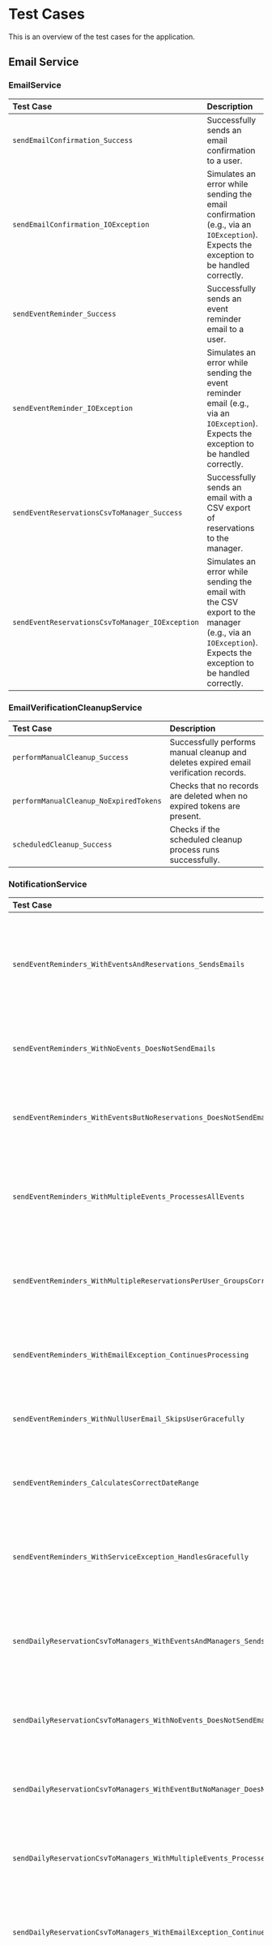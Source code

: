 # Test Cases

This is an overview of the test cases for the application.

## Email Service

### EmailService

| Test Case | Description |
| :--- | :--- |
| `sendEmailConfirmation_Success` | Successfully sends an email confirmation to a user. |
| `sendEmailConfirmation_IOException` | Simulates an error while sending the email confirmation (e.g., via an `IOException`). Expects the exception to be handled correctly. |
| `sendEventReminder_Success` | Successfully sends an event reminder email to a user. |
| `sendEventReminder_IOException` | Simulates an error while sending the event reminder email (e.g., via an `IOException`). Expects the exception to be handled correctly. |
| `sendEventReservationsCsvToManager_Success` | Successfully sends an email with a CSV export of reservations to the manager. |
| `sendEventReservationsCsvToManager_IOException` | Simulates an error while sending the email with the CSV export to the manager (e.g., via an `IOException`). Expects the exception to be handled correctly. |

### EmailVerificationCleanupService

| Test Case | Description |
| :--- | :--- |
| `performManualCleanup_Success` | Successfully performs manual cleanup and deletes expired email verification records. |
| `performManualCleanup_NoExpiredTokens` | Checks that no records are deleted when no expired tokens are present. |
| `scheduledCleanup_Success` | Checks if the scheduled cleanup process runs successfully. |

### NotificationService

| Test Case | Description |
| :--- | :--- |
| `sendEventReminders_WithEventsAndReservations_SendsEmails` | Checks that event reminders are successfully sent to users with reservations for tomorrow's events. |
| `sendEventReminders_WithNoEvents_DoesNotSendEmails` | Checks that no emails are sent when there are no events for tomorrow. |
| `sendEventReminders_WithEventsButNoReservations_DoesNotSendEmails` | Checks that no emails are sent when events exist but there are no reservations. |
| `sendEventReminders_WithMultipleEvents_ProcessesAllEvents` | Checks that all events for tomorrow are processed and corresponding reminders are sent. |
| `sendEventReminders_WithMultipleReservationsPerUser_GroupsCorrectly` | Checks that multiple reservations by the same user for one event are grouped correctly. |
| `sendEventReminders_WithEmailException_ContinuesProcessing` | Checks that processing continues for other users in case of email errors. |
| `sendEventReminders_WithNullUserEmail_SkipsUserGracefully` | Checks that users with null email addresses are skipped gracefully. |
| `sendEventReminders_CalculatesCorrectDateRange` | Checks that the correct date range (tomorrow) is used for the event search. |
| `sendEventReminders_WithServiceException_HandlesGracefully` | Checks the behavior in case of service exceptions (e.g., database error). |
| `sendDailyReservationCsvToManagers_WithEventsAndManagers_SendsCsvEmails` | Checks that CSV export emails are successfully sent to managers of events taking place today. |
| `sendDailyReservationCsvToManagers_WithNoEvents_DoesNotSendEmails` | Checks that no CSV export emails are sent when there are no events for today. |
| `sendDailyReservationCsvToManagers_WithEventButNoManager_DoesNotSendEmail` | Checks that no email is sent if an event has no assigned manager. |
| `sendDailyReservationCsvToManagers_WithMultipleEvents_ProcessesAllEvents` | Checks that CSV exports are sent for all of today's events with different managers. |
| `sendDailyReservationCsvToManagers_WithEmailException_ContinuesProcessing` | Checks that processing continues for other managers in case of email errors. |
| `sendDailyReservationCsvToManagers_CalculatesCorrectDateRange` | Checks that the correct date range (today) is used for the event search. |
| `sendDailyReservationCsvToManagers_WithServiceException_HandlesGracefully` | Checks the behavior in case of service exceptions during CSV export processing. |

## Security

### AuthService

| Test Case | Description |
| :--- | :--- |
| `authenticate_Success` | Successfully authenticates a user with valid credentials and returns a token. |
| `authenticate_Success_WithEmail` | Successfully authenticates a user with valid credentials (email) and returns a token. |
| `authenticate_AuthenticationFailedException_InvalidUsername` | Attempts to authenticate with a non-existent username. Expects `AuthenticationFailedException`. |
| `authenticate_AuthenticationFailedException_InvalidPassword` | Attempts to authenticate with a valid username but an incorrect password. Expects `AuthenticationFailedException`. |
| `testAuthenticateFailureEmailNotFound` | Attempts to authenticate with a non-existent email address. Expects `AuthenticationFailedException`. |
| `testAuthenticateWithEmailWrongPassword` | Attempts to authenticate with a valid email address but an incorrect password. Expects `AuthenticationFailedException`. |
| `testAuthenticateWithEmailIdentifier` | Checks that email addresses are correctly identified as emails and that email-based search is used. |
| `testAuthenticateWithEmptyPassword` | Attempts to authenticate with an empty password. Expects `AuthenticationFailedException`. |
| `testAuthenticateIdentifierDetection` | Tests the correct detection of email vs. username as an identifier. |
| `testAuthenticateUsernameIdentification` | Checks that usernames without an @ symbol are correctly identified as usernames. |
| `testAuthenticateWithInvalidHash` | Tests the behavior with an invalid password hash format. Expects `RuntimeException`. |
| `testAuthenticateSpecialCharactersInPassword` | Tests authentication with special characters in the password. |

### TokenService

| Test Case | Description |
| :--- | :--- |
| `generateToken_Success` | Successfully generates a JWT token for a given user. |
| `generateToken_ValidTokenContent` | Checks if the generated token contains the correct user information (e.g., username, roles). |
| `generateToken_TokenExpiration` | Checks if the generated token has a correct expiration time. |
| `generateToken_NullEmail_UsesEmptyString` | Checks that an empty string is used in the token for a null email. |
| `generateToken_EmptyRoles_HandlesCorrectly` | Tests the behavior for a user with an empty roles list. |
| `getExpirationMinutes_ReturnsConfiguredValue` | Checks that the configured expiration time is returned correctly. |
| `createNewJwtCookie_ValidCookie` | Successfully creates a JWT cookie with correct properties (HttpOnly, Secure, Path, MaxAge). |
| `createNewJwtCookie_DifferentExpirationTime` | Checks that different expiration times are correctly reflected in the cookie's MaxAge. |
| `createNewJwtCookie_EmptyToken` | Tests the behavior when creating a cookie with an empty token. |
| `createNewJwtCookie_NullToken` | Tests the behavior when creating a cookie with a null token. |
| `generateToken_CustomExpirationTime` | Checks that custom expiration times (e.g., 24 hours) are applied correctly. |

### AuthResource

| Test Case | Description |
| :--- | :--- |
| `login_Success` | Sends a POST request to `/api/auth/login` with valid credentials. Expects a 200 OK status and a JWT cookie with the correct `Max-Age`. |
| `login_AuthenticationFailedException_InvalidCredentials` | Sends a POST request to `/api/auth/login` with invalid credentials. Expects a 401 Unauthorized status. |
| `login_BadRequest_MissingCredentials` | Sends a POST request to `/api/auth/login` without a username or password. Expects a 400 Bad Request status. |
| `register_Success` | Sends a POST request to `/api/auth/register` with valid registration data. Expects a 201 Created status. |
| `register_Failure_DuplicateUsername` | Sends a POST request to `/api/auth/register` with an already existing username. Expects a 409 Conflict status. |
| `register_Failure_InvalidData` | Sends a POST request to `/api/auth/register` with invalid data (e.g., missing username, too short password). Expects a 400 Bad Request status. |

## UserService

### createUser(UserCreationDTO userCreationDTO)

| Test Case | Description |
| :--- | :--- |
| `createUser_Success_WithEmail` | Creates a new user with valid data (username, password, email, first name, last name) and `sendEmailVerification` set to `true`. Checks if the user is successfully saved in the database and an email confirmation is sent. |
| `createUser_Success_WithoutEmail` | Creates a new user with valid data (username, password, first name, last name), but without an email. Checks if the user is successfully saved in the database and no email confirmation is sent. |
| `createUser_Success_WithEmail_NoVerificationSent` | Creates a new user with valid data (username, password, email, first name, last name) and `sendEmailVerification` set to `false`. Checks if the user is successfully saved in the database and no email confirmation is sent. |
| `createUser_InvalidUserException_NullDTO` | Attempts to create a user with a `null` `UserCreationDTO`. Expects `InvalidUserException`. |
| `createUser_InvalidUserException_EmptyUsername` | Attempts to create a user with an empty or whitespace-only username. Expects `InvalidUserException`. |
| `createUser_InvalidUserException_EmptyPassword` | Attempts to create a user with an empty or whitespace-only password. Expects `InvalidUserException`. |
| `createUser_DuplicateUserException_ExistingUsername` | Attempts to create a user with a username that already exists in the database. Expects `DuplicateUserException`. |
| `createUser_Success_WithDuplicateEmail` | Creates a new user with an email address that is already used by another user. Checks if the user is created successfully and no `DuplicateUserException` is thrown. |
| `createUser_InternalServerErrorException_EmailSendFailure` | Simulates an error while sending the email confirmation (e.g., via an `IOException` in `EmailService`). Expects `InternalServerErrorException`. |

### importUsers(Set<AdminUserCreationDto> adminUserCreationDtos)

| Test Case | Description |
| :--- | :--- |
| `importUsers_Success` | Successfully imports multiple users. |
| `importUsers_EmptySet` | Attempts to import an empty set of users. Expects an empty list of imported users. |
| `importUsers_InvalidUserException` | Attempts to import users with invalid data (e.g., empty username). Expects `InvalidUserException`. |
| `importUsers_DuplicateUserException` | Attempts to import users, one of whom already exists. Expects `DuplicateUserException`. |
| `importUsers_EmailSendFailure` | Simulates an email sending failure during import. Checks that the import still proceeds and does not throw a `RuntimeException`. |

### updateUser(Long id, AdminUserUpdateDTO user)

| Test Case | Description |
| :--- | :--- |
| `updateUser_Success_UpdateFirstname` | Successfully updates the first name of an existing user (admin function). |
| `updateUser_Success_UpdateLastname` | Successfully updates the last name of an existing user (admin function). |
| `updateUser_Success_UpdatePassword` | Successfully updates the password of an existing user (admin function). |
| `updateUser_Success_UpdateRoles` | Successfully updates the roles of an existing user (admin function). |
| `updateUser_Success_NoEmailChange` | Successfully updates other fields of an existing user (e.g., first name, last name, password, roles) without changing the email address (admin function). Checks that no email confirmation is sent. |
| `updateUser_Success_UpdateEmail` | Successfully updates the email address of an existing user and checks if the email verification is reset and a new confirmation email is sent (admin function). |
| `updateUser_Success_UpdateEmail_NoVerificationSent` | Successfully updates the email address of an existing user without sending a verification email (admin function). |
| `updateUser_Success_NoEmailChange_VerificationSentTrue` | Successfully updates other fields of an existing user without changing the email address, even if `sendEmailVerification` is true (admin function). Checks that no email confirmation is sent. |
| `updateUser_UserNotFoundException` | Attempts to update a non-existent user (admin function). Expects `UserNotFoundException`. |
| `updateUser_InvalidUserException_NullDTO` | Attempts to update a user with a `null` `AdminUserUpdateDTO` (admin function). Expects `InvalidUserException`. |
| `updateUser_Success_WithDuplicateEmail` | Updates a user's email address to an already existing email address (admin function). Checks if the update is successful and no `DuplicateUserException` is thrown. |
| `updateUser_InternalServerErrorException_EmailSendFailure` | Simulates an error while sending the email confirmation after an email change (admin function). Expects `InternalServerErrorException`. |

### deleteUser(Long id)

| Test Case | Description |
| :--- | :--- |
| `deleteUser_Success` | Successfully deletes an existing user by their ID. |
| `deleteUser_UserNotFoundException` | Attempts to delete a non-existent user. Expects `UserNotFoundException`. |

### getUserById(Long id)

| Test Case | Description |
| :--- | :--- |
| `getUserById_Success` | Successfully retrieves an existing user by their ID. |
| `getUserById_UserNotFoundException` | Attempts to retrieve a non-existent user. Expects `UserNotFoundException`. |

### getAllUsers()

| Test Case | Description |
| :--- | :--- |
| `getAllUsers_Success_WithUsers` | Successfully retrieves a list of all users when users are present. |
| `getAllUsers_Success_NoUsers` | Successfully retrieves an empty list when no users are present. |

### getAvailableRoles()

| Test Case | Description |
| :--- | :--- |
| `getAvailableRoles_Success` | Successfully retrieves a list of all available roles. |

### updateUserProfile(String username, UserProfileUpdateDTO userProfileUpdateDTO)

| Test Case | Description |
| :--- | :--- |
| `updateUserProfile_Success_UpdateFirstname` | Successfully updates the first name of an existing user via their username. |
| `updateUserProfile_Success_UpdateLastname` | Successfully updates the last name of an existing user via their username. |
| `updateUserProfile_Success_UpdatePassword` | Successfully updates the password of an existing user via their username. |
| `updateUserProfile_Success_PasswordSaltChangesOnPasswordUpdate` | Checks if the salt changes when updating the password of an existing user via their username. |
| `updateUserProfile_Success_UpdateEmail` | Successfully updates the email address of an existing user via their username and checks if the email verification is reset and a new confirmation email is sent. |
| `updateUserProfile_DoesNotUpdateRoles` | Ensures that an attempt to update one's own roles via this endpoint is ignored. |
| `updateUserProfile_UserNotFoundException` | Attempts to update the profile of a non-existent user. Expects `UserNotFoundException`. |
| `updateUserProfile_InvalidUserException_NullDTO` | Attempts to update a user profile with a `null` `UserProfileUpdateDTO`. Expects `InvalidUserException`. |
| `updateUserProfile_Success_WithDuplicateEmail` | Updates a user profile's email address to an already existing email address. Checks if the update is successful and no `DuplicateUserException` is thrown. |
| `updateUserProfile_InternalServerErrorException_EmailSendFailure` | Simulates an error while sending the email confirmation after an email change. Expects `InternalServerErrorException`. |

### verifyEmailWithCode(String verificationCode)

| Test Case | Description |
| :--- | :--- |
| `verifyEmailWithCode_Success` | Successfully verifies an email address with a valid 6-digit verification code. Checks if the email verification record is deleted and the user is marked as "email verified". |
| `verifyEmailWithCode_BadRequestException_NullCode` | Attempts to verify the email with a `null` verification code. Expects `IllegalArgumentException`. |
| `verifyEmailWithCode_BadRequestException_EmptyCode` | Attempts to verify the email with an empty verification code. Expects `IllegalArgumentException`. |
| `verifyEmailWithCode_BadRequestException_InvalidFormat` | Attempts to verify the email with a verification code that does not match the 6-digit number format. Expects `IllegalArgumentException`. |
| `verifyEmailWithCode_BadRequestException_CodeNotFound` | Attempts to verify the email with a verification code for which no verification record exists. Expects `IllegalArgumentException`. |
| `verifyEmailWithCode_TokenExpiredException` | Attempts to verify the email with an expired verification code. Expects `TokenExpiredException`. |
| `verifyEmailWithCode_FailsWithUsedCode` | Ensures that an already used email verification code cannot be used again. |

## EventService

### createEvent(EventRequestDTO dto, User manager)

| Test Case | Description |
| :--- | :--- |
| `createEvent_Success` | Successfully creates a new event with valid data and a manager. |
| `createEvent_IllegalArgumentException_LocationNotFound` | Attempts to create an event with a non-existent EventLocation ID. Expects `IllegalArgumentException`. |

### updateEvent(Long id, EventRequestDTO dto, User manager)

| Test Case | Description |
| :--- | :--- |
| `updateEvent_Success_AsManager` | Successfully updates an existing event as the event's manager. |
| `updateEvent_Success_AsAdmin` | Successfully updates an existing event as an administrator. |
| `updateEvent_EventNotFoundException` | Attempts to update a non-existent event. Expects `EventNotFoundException`. |
| `updateEvent_ForbiddenException_NotManagerOrAdmin` | Attempts to update an event as a user who is neither a manager nor an administrator. Expects `ForbiddenException`. |
| `updateEvent_IllegalArgumentException_LocationNotFound` | Attempts to update an event with a non-existent EventLocation ID. Expects `IllegalArgumentException`. |

### getEventsByCurrentManager(User manager)

| Test Case | Description |
| :--- | :--- |
| `getEventsByCurrentManager_Success_AsAdmin` | Retrieves all events as an administrator. |
| `getEventsByCurrentManager_Success_AsManager` | Retrieves events belonging to the current manager. |
| `getEventsByCurrentManager_Success_NoEventsForManager` | Retrieves an empty list if the manager manages no events. |

### setReservationsAllowedForUser(EventUserAllowancesDto dto, User manager)

| Test Case | Description |
| :--- | :--- |
| `setReservationsAllowedForUser_Success_NewAllowance` | Successfully sets the allowed number of reservations for a user for an event (new entry). |
| `setReservationsAllowedForUser_Success_UpdateAllowance` | Successfully updates the allowed number of reservations for a user for an event (existing entry). |
| `setReservationsAllowedForUser_EventNotFoundException` | Attempts to set reservation allowance for a non-existent event. Expects `EventNotFoundException`. |
| `setReservationsAllowedForUser_UserNotFoundException` | Attempts to set reservation allowance for a non-existent user. Expects `UserNotFoundException`. |
| `setReservationsAllowedForUser_ForbiddenException_NotManagerOrAdmin` | Attempts to set reservation allowance as a user who is neither a manager nor an administrator of the event. Expects `ForbiddenException`. |
| `setReservationsAllowedForUser_Success_AsAdmin` | Successfully sets the allowed number of reservations for a user for an event by an administrator and checks for correct data persistence. |

### updateReservationAllowance(EventUserAllowanceUpdateDto dto, User manager)

| Test Case | Description |
| :--- | :--- |
| `updateReservationAllowance_Success_AsManager` | Successfully updates an existing reservation allowance as the event's manager. |
| `updateReservationAllowance_Success_AsAdmin` | Successfully updates an existing reservation allowance as an administrator. |
| `updateReservationAllowance_EventNotFoundException_AllowanceNotFound` | Attempts to update a non-existent reservation allowance. Expects `EventNotFoundException`. |
| `updateReservationAllowance_SecurityException_NotManagerOrAdmin` | Attempts to update a reservation allowance as a user who is neither a manager nor an administrator of the event. Expects `SecurityException`. |

### getReservationAllowanceById(Long id, User manager)

| Test Case | Description |
| :--- | :--- |
| `getReservationAllowanceById_Success_AsManager` | Successfully retrieves an `EventUserAllowance` as the responsible manager. |
| `getReservationAllowanceById_Success_AsAdmin` | Successfully retrieves an `EventUserAllowance` as an administrator. |
| `getReservationAllowanceById_ForbiddenException_NotManagerOrAdmin` | Attempts to retrieve an `EventUserAllowance` as an unauthorized user. Expects `SecurityException`. |
| `getReservationAllowanceById_EventNotFoundException` | Attempts to retrieve a non-existent `EventUserAllowance`. Expects `EventNotFoundException`. |

## ReservationService

### findAllReservations(User currentUser)

| Test Case | Description |
| :--- | :--- |
| `findAllReservations_Success_AsAdmin` | Retrieves all reservations as an administrator. |
| `findAllReservations_Success_AsManager` | Retrieves reservations for events that the manager is allowed to manage. |
| `findAllReservations_Success_NoAllowedEventsForManager` | Retrieves an empty list if the manager is not allowed to manage any events. |
| `findAllReservations_ForbiddenException_OtherRoles` | Attempts to retrieve reservations as a user with a different role. Expects `ForbiddenException`. |

### findReservationById(Long id, User currentUser)

| Test Case | Description |
| :--- | :--- |
| `findReservationById_Success_AsAdmin` | Retrieves a reservation as an administrator. |
| `findReservationById_Success_AsManager` | Retrieves a reservation belonging to an event that the manager is allowed to manage. |
| `findReservationById_NotFoundException` | Attempts to retrieve a non-existent reservation. Expects `NotFoundException`. |
| `findReservationById_ForbiddenException_NotAllowed` | Attempts to retrieve a reservation for which the user has no permission. Expects `ForbiddenException`. |

### createReservation(ReservationRequestDTO dto, User currentUser)

| Test Case | Description |
| :--- | :--- |
| `createReservation_Success_AsAdmin` | Successfully creates a reservation as an administrator. |
| `createReservation_Success_AsManager` | Successfully creates a reservation as a manager for an event they are allowed to manage. |
| `createReservation_UserNotFoundException_TargetUser` | Attempts to create a reservation for a non-existent target user. Expects `UserNotFoundException`. |
| `createReservation_NotFoundException_EventNotFound` | Attempts to create a reservation for a non-existent event. Expects `NotFoundException`. |
| `createReservation_ForbiddenException_NotAllowed` | Attempts to create a reservation as a user who has no permission. Expects `ForbiddenException`. |
| `createReservation_NotFoundException_SeatNotFound` | Attempts to create a reservation for a non-existent seat. Expects `NotFoundException`. |
| `createReservation_BadRequestException_NoAllowance` | Attempts to create a reservation when the user has no reservation allowance for the event. Expects `BadRequestException`. |
| `createReservation_BadRequestException_AllowanceZero` | Attempts to create a reservation when the user's reservation allowance is 0. Expects `BadRequestException`. |
| `createReservation_Forbidden_AsUser` | Attempts to create a reservation as a regular user, which should fail. |

### updateReservation(Long id, ReservationRequestDTO dto, User currentUser)

| Test Case | Description |
| :--- | :--- |
| `updateReservation_Success_AsAdmin` | Successfully updates a reservation as an administrator. |
| `updateReservation_Success_AsManager` | Successfully updates a reservation as a manager for an event they are allowed to manage. |
| `updateReservation_NotFoundException_ReservationNotFound` | Attempts to update a non-existent reservation. Expects `NotFoundException`. |
| `updateReservation_ForbiddenException_NotAllowed` | Attempts to update a reservation as a user who has no permission. Expects `ForbiddenException`. |
| `updateReservation_NotFoundException_NewEventNotFound` | Attempts to update a reservation to a non-existent new event. Expects `NotFoundException`. |
| `updateReservation_ForbiddenException_NewEventNotAllowed` | Attempts to update a reservation to a new event for which the manager has no permission. Expects `ForbiddenException`. |
| `updateReservation_NotFoundException_UserNotFound` | Attempts to update a reservation with a non-existent user. Expects `NotFoundException`. |
| `updateReservation_NotFoundException_SeatNotFound` | Attempts to update a reservation with a non-existent seat. Expects `NotFoundException`. |

### deleteReservation(Long id, User currentUser)

| Test Case | Description |
| :--- | :--- |
| `deleteReservation_Success_AsAdmin` | Successfully deletes a reservation as an administrator. |
| `deleteReservation_Success_AsManager` | Successfully deletes a reservation as a manager for an event they are allowed to manage. |
| `deleteReservation_NotFoundException` | Attempts to delete a non-existent reservation. Expects `NotFoundException`. |
| `deleteReservation_ForbiddenException_NotAllowed` | Attempts to delete a reservation as a user who has no permission. Expects `ForbiddenException`. |
| `blockSeats_Success` | Successfully blocks seats for an event as a manager. |
| `blockSeats_Forbidden` | Attempts to block seats as an unauthorized user. Expects `SecurityException`. |
| `blockSeats_SeatAlreadyReserved` | Attempts to block already reserved or blocked seats. Expects `IllegalStateException`. |

## EventService (reservation package)

### getEventsForCurrentUser(String username)

| Test Case | Description |
| :--- | :--- |
| `getEventsForCurrentUser_Success` | Successfully retrieves events for the current user based on their EventUserAllowances. The response includes the number of allowed reservations. |
| `getEventsForCurrentUser_UserNotFoundException` | Attempts to retrieve events for a non-existent user. Expects `UserNotFoundException`. |
| `getEventsForCurrentUser_Success_NoEvents` | Retrieves an empty list if the user has no EventUserAllowances. |

## ReservationService (reservation package)

### findReservationsByUser(User currentUser)

| Test Case | Description |
| :--- | :--- |
| `findReservationsByUser_Success` | Successfully retrieves all reservations for the current user. |
| `findReservationsByUser_Success_NoReservations` | Retrieves an empty list if the user has no reservations. |

### findReservationByIdForUser(Long id, User currentUser)

| Test Case | Description |
| :--- | :--- |
| `findReservationByIdForUser_Success` | Successfully retrieves a reservation for the current user by ID. |
| `findReservationByIdForUser_NotFoundException` | Attempts to retrieve a non-existent reservation. Expects `NotFoundException`. |
| `findReservationByIdForUser_ForbiddenException` | Attempts to retrieve a reservation that does not belong to the current user. Expects `ForbiddenException`. |

### createReservationForUser(UserReservationsRequestDTO dto, User currentUser)

| Test Case | Description |
| :--- | :--- |
| `createReservationForUser_Success` | Successfully creates one or more reservations for the current user. |
| `createReservationForUser_NotFoundException_EventNotFound` | Attempts to create a reservation for a non-existent event. Expects `NotFoundException`. |
| `createReservationForUser_NotFoundException_SeatNotFound` | Attempts to create a reservation for one or more non-existent seats. Expects `NotFoundException`. |
| `createReservationForUser_ForbiddenException_NoAllowance` | Attempts to create a reservation when the user has no reservation allowance for the event. Expects `ForbiddenException`. |
| `createReservationForUser_NoSeatsAvailableException_LimitReached` | Attempts to create more reservations than the allowed number for the user. Expects `NoSeatsAvailableException`. |
| `createReservationForUser_EventBookingClosedException_BookingDeadlinePassed` | Attempts to create a reservation for an event whose booking deadline has passed. Expects `EventBookingClosedException`. |
| `createReservationForUser_EventBookingClosedException_BookingNotStarted` | Attempts to create a reservation for an event whose booking start time has not yet been reached. Expects `EventBookingClosedException`. |
| `createReservationForUser_SeatAlreadyReservedException` | Attempts to create a reservation for an already reserved seat. Expects `SeatAlreadyReservedException`. |
| `createReservationForUser_IllegalArgumentException_NoSeatIds` | Attempts to create a reservation without specifying seat IDs. |
| `createReservationForUser_IllegalStateException_EmailNotVerified` | Attempts to create a reservation with a user whose email address is not verified. Expects `IllegalStateException`. |

### deleteReservationForUser(List<Long> ids, User currentUser)

| Test Case | Description |
| :--- | :--- |
| `deleteReservationForUser_Success` | Successfully deletes multiple reservations for the current user. |
| `deleteReservationForUser_NotFoundException` | Attempts to delete non-existent reservations. Expects `NotFoundException`. |
| `deleteReservationForUser_ForbiddenException_NotOwner` | Attempts to delete reservations that do not belong to the current user. Expects `ForbiddenException`. |
| `deleteReservationForUser_ForbiddenException_NoAllowance` | Attempts to delete reservations when the user has no reservation allowance for the event. Expects `ForbiddenException`. |

## EventLocation Service

### EventLocationService (Manager/Admin)

| Test Case | Description |
| :--- | :--- |
| `getEventLocationsByCurrentManager_Success_AsAdmin` | Retrieves all EventLocations as an administrator. |
| `getEventLocationsByCurrentManager_Success_AsManager` | Retrieves EventLocations belonging to the current manager. |
| `getEventLocationsByCurrentManager_Success_NoEventLocationsForManager` | Retrieves an empty list if the manager manages no EventLocations. |
| `createEventLocation_Success` | Successfully creates a new EventLocation with valid data. |
| `createEventLocation_InvalidInput` | Attempts to create an EventLocation with invalid data (e.g., empty fields). |
| `createEventLocation_InvalidInput_NegativeCapacity` | Attempts to create an EventLocation with negative capacity. |
| `updateEventLocation_Success_AsManager` | Successfully updates an existing EventLocation as the owner. |
| `updateEventLocation_Success_AsAdmin` | Successfully updates an existing EventLocation as an administrator. |
| `updateEventLocation_NotFound` | Attempts to update a non-existent EventLocation. |
| `updateEventLocation_ForbiddenException_NotManagerOrAdmin` | Attempts to update an EventLocation without the required permissions. |
| `deleteEventLocation_Success_AsManager` | Successfully deletes an existing EventLocation as the owner. |
| `deleteEventLocation_Success_AsAdmin` | Successfully deletes an existing EventLocation as an administrator. |
| `deleteEventLocation_NotFound` | Attempts to delete a non-existent EventLocation. |
| `deleteEventLocation_ForbiddenException_NotManagerOrAdmin` | Attempts to delete an EventLocation without the required permissions. |
| `importEventLocation_Success` | Successfully creates a new EventLocation with a list of seats. |
| `importSeatsToEventLocation_Success` | Successfully imports seats to an existing EventLocation as a manager. |
| `importSeatsToEventLocation_Success_AsAdmin` | Successfully imports seats to an existing EventLocation as an administrator. |
| `importSeatsToEventLocation_NotFound` | Attempts to import seats to a non-existent EventLocation. |
| `importSeatsToEventLocation_Forbidden` | Attempts to import seats to an EventLocation for which there is no permission. |
| `createEventLocation_WithMarkers_Success` | Successfully creates a new EventLocation with markers. |
| `createEventLocation_WithNullMarkers_Success` | Successfully creates a new EventLocation with a null marker list. |
| `createEventLocation_WithEmptyMarkers_Success` | Successfully creates a new EventLocation with an empty marker list. |
| `updateEventLocation_WithMarkers_Success` | Successfully updates an existing EventLocation with new markers. |
| `updateEventLocation_ClearingMarkers_Success` | Successfully updates an existing EventLocation and deletes all markers. |
| `convertToMarkerEntities_ValidInput` | Tests the conversion of marker DTOs to entities with various limits. |

### EventLocationService (User)

| Test Case | Description |
| :--- | :--- |
| `getLocationsForCurrentUser_Success_FromAllowanceAndReservation` | Successfully retrieves event locations for the current user based on permissions and reservations. |
| `getLocationsForCurrentUser_Deduplicates_Locations` | Ensures that duplicate event locations from permissions and reservations are correctly deduplicated. |
| `getLocationsForCurrentUser_Empty` | Retrieves an empty list if the user has no event locations via permissions or reservations. |
| `getLocationsForCurrentUser_UserNotFound` | Attempts to retrieve event locations for a non-existent user. Expects `UserNotFoundException`. |
| `getLocationsForCurrentUser_Success_OnlyFromAllowance` | Successfully retrieves event locations for the current user when only permissions are present. |
| `getLocationsForCurrentUser_Success_OnlyFromReservation` | Successfully retrieves event locations for the current user when only reservations are present. |
| `getLocationsForCurrentUser_NoAllowanceNoReservation` | Retrieves an empty list if the user has neither permissions nor reservations. |
| `getLocationsForCurrentUser_OneLocationWithAllowance_OneLocationWithReservation` | Successfully retrieves event locations when one location is assigned via permission and another via reservation. |
| `getLocationsForCurrentUser_TwoDifferentLocations_OneAllowanceOneReservation` | Successfully retrieves event locations when two different locations are assigned via permission and reservation. |
| `getLocationsForCurrentUser_OneLocationTwoEvents_OneAllowanceOneReservation` | Successfully retrieves a single event location when it is assigned via two different events (one with permission, one with reservation). |

### EventLocationResource (User)

| Test Case | Description |
| :--- | :--- |
| `getLocations_ReturnsLocationsForUser` | Successfully retrieves event locations for the authenticated user. |
| `getLocations_NoAuth_ReturnsUnauthorized` | Attempts to retrieve event locations without authentication. Expects `401 Unauthorized`. |
| `getLocations_UserWithNoLocations_ReturnsEmptyList` | Retrieves an empty list if the authenticated user has no event locations. |
| `getLocations_DeduplicatesLocations_FromAllowanceAndReservation` | Ensures that event locations are correctly deduplicated when they are accessible via both permissions and reservations. |

## EventLocationMarker Tests

### EventLocationMarker

| Test Case | Description |
| :--- | :--- |
| `testDefaultConstructor` | Checks for correct initialization with the default constructor. |
| `testParameterizedConstructor` | Checks for correct initialization with the parameterized constructor. |
| `testSettersAndGetters` | Tests all setter and getter methods. |
| `testEquals_SameObject` | Checks equals() with the same object. |
| `testEquals_EqualObjects` | Checks equals() with identical objects. |
| `testEquals_DifferentLabel` | Checks equals() with different labels. |
| `testEquals_DifferentXCoordinate` | Checks equals() with different X coordinates. |
| `testEquals_DifferentYCoordinate` | Checks equals() with different Y coordinates. |
| `testEquals_NullObject` | Checks equals() with a null object. |
| `testEquals_DifferentClass` | Checks equals() with a different class type. |
| `testEquals_NullValues` | Checks equals() with null values in both objects. |
| `testEquals_MixedNullValues` | Checks equals() with mixed null values. |
| `testHashCode_EqualObjects` | Checks for consistent hashCode() values for equal objects. |
| `testHashCode_DifferentObjects` | Checks for different hashCode() values for different objects. |
| `testHashCode_NullValues` | Checks hashCode() with null values. |
| `testToString` | Checks the toString() output with normal values. |
| `testToString_NullValues` | Checks the toString() output with null values. |
| `testCoordinatesBoundaries` | Tests boundary values for coordinates (Integer.MAX_VALUE, Integer.MIN_VALUE). |
| `testEmptyLabel` | Tests behavior with an empty label. |

### MakerRequestDTO

| Test Case | Description |
| :--- | :--- |
| `testDefaultConstructor` | Checks for correct initialization with the default constructor. |
| `testParameterizedConstructor` | Checks for correct initialization with the parameterized constructor. |
| `testSettersAndGetters` | Tests all setter and getter methods. |
| `testSettersWithNullValues` | Tests setters with null values. |
| `testWithBoundaryValues` | Tests boundary values for coordinates. |
| `testWithZeroCoordinates` | Tests behavior with zero coordinates. |
| `testWithNegativeCoordinates` | Tests behavior with negative coordinates. |
| `testLongLabel` | Tests behavior with a very long label. |
| `testSetterChaining` | Tests that setters function independently. |
| `testOverwriteValues` | Tests overwriting values. |

### EventLocationMakerDTO

| Test Case | Description |
| :--- | :--- |
| `testConstructorWithMarkerEntity` | Checks constructor with EventLocationMarker entity. |
| `testDirectConstructor` | Checks direct constructor with parameters. |
| `testWithZeroCoordinates` | Tests behavior with zero coordinates. |
| `testWithNegativeCoordinates` | Tests behavior with negative coordinates. |
| `testWithBoundaryValues` | Tests boundary values for coordinates. |
| `testWithNullLabel` | Tests behavior with a null label. |
| `testWithEmptyLabel` | Tests behavior with an empty label. |
| `testWithLongLabel` | Tests behavior with a very long label. |
| `testRecordEquality` | Tests record equality and differences. |
| `testRecordHashCode` | Tests record hashCode consistency. |
| `testRecordToString` | Tests record toString method. |
| `testConversionConsistency` | Tests consistency in conversion from Entity to DTO. |
| `testNullCoordinatesInEntity` | Tests behavior with null coordinates in Entity (NullPointerException expected). |

## Seat Service

### SeatService

| Test Case | Description |
| :--- | :--- |
| `createSeat_Success` | Successfully creates a new seat with valid data. |
| `createSeat_Success_AsManager` | Successfully creates a new seat as a manager. |
| `createSeat_Success_AsAdmin` | Successfully creates a new seat as an admin. |
| `createSeat_ForbiddenException_NotManagerOfLocation` | Attempts to create a seat for a location that one does not own. |
| `createSeat_InvalidInput` | Attempts to create a seat with invalid data. |
| `findAllSeatsForManager_Success_AsAdmin` | Retrieves all seats as an administrator. |
| `findAllSeatsForManager_Success_AsManager` | Retrieves seats belonging to the current manager. |
| `findAllSeatsForManager_Success_NoSeatsForManager` | Retrieves an empty list if the manager manages no seats. |
| `findSeatByIdForManager_Success_AsAdmin` | Retrieves a seat as an administrator. |
| `findSeatByIdForManager_Success_AsManager` | Retrieves a seat belonging to the current manager. |
| `findSeatByIdForManager_NotFound` | Attempts to retrieve a non-existent seat. |
| `findSeatByIdForManager_ForbiddenException` | Attempts to retrieve a seat for which there is no permission. |
| `updateSeat_Success_AsManager` | Successfully updates an existing seat as a manager. |
| `updateSeat_Success_AsAdmin` | Successfully updates an existing seat as an admin. |
| `updateSeat_NotFound` | Attempts to update a non-existent seat. |
| `updateSeat_InvalidInput` | Attempts to update a seat with invalid data. |
| `updateSeat_ForbiddenException_NotManagerOfSeatLocation` | Attempts to update a seat belonging to a foreign location. |
| `updateSeat_ForbiddenException_NotManagerOfNewLocation` | Attempts to move a seat to a foreign location. |
| `deleteSeat_Success_AsManager` | Successfully deletes an existing seat as a manager. |
| `deleteSeat_Success_AsAdmin` | Successfully deletes an existing seat as an admin. |
| `deleteSeat_NotFound` | Attempts to delete a non-existent seat. |
| `deleteSeat_ForbiddenException_NotManager` | Attempts to delete a seat for which there is no permission. |
| `findSeatEntityById_Success` | Successfully retrieves a seat entity. |
| `findSeatEntityById_ForbiddenException` | Attempts to retrieve a seat entity for which the user has no permission. |

## GlobalExceptionHandler

### GlobalExceptionHandler

| Test Case | Description |
| :--- | :--- |
| `testUserNotFoundException` | Tests the handling of `UserNotFoundException` and expects HTTP status 404 (Not Found). |
| `testEventNotFoundException` | Tests the handling of `EventNotFoundException` and expects HTTP status 404 (Not Found). |
| `testSeatNotFoundException` | Tests the handling of `SeatNotFoundException` and expects HTTP status 404 (Not Found). |
| `testReservationNotFoundException` | Tests the handling of `ReservationNotFoundException` and expects HTTP status 404 (Not Found). |
| `testEventLocationNotFoundException` | Tests the handling of `EventLocationNotFoundException` and expects HTTP status 404 (Not Found). |
| `testDuplicateUserException` | Tests the handling of `DuplicateUserException` and expects HTTP status 409 (Conflict). |
| `testSeatAlreadyReservedException` | Tests the handling of `SeatAlreadyReservedException` and expects HTTP status 409 (Conflict). |
| `testAuthenticationFailedException` | Tests the handling of `AuthenticationFailedException` and expects HTTP status 401 (Unauthorized). |
| `testTokenExpiredException` | Tests the handling of `TokenExpiredException` and expects HTTP status 401 (Unauthorized). |
| `testInvalidUserException` | Tests the handling of `InvalidUserException` and expects HTTP status 400 (Bad Request). |
| `testEventBookingClosedException` | Tests the handling of `EventBookingClosedException` and expects HTTP status 400 (Bad Request). |
| `testNoSeatsAvailableException` | Tests the handling of `NoSeatsAvailableException` and expects HTTP status 400 (Bad Request). |
| `testGenericException` | Tests the handling of generic `RuntimeException` and expects HTTP status 500 (Internal Server Error) with the original error message. |
| `testNullPointerException` | Tests the handling of `NullPointerException` and expects HTTP status 500 (Internal Server Error). |
| `testExceptionWithNullMessage` | Tests the handling of exceptions with a null message and expects HTTP status 500 (Internal Server Error). |
| `testExceptionWithEmptyMessage` | Tests the handling of exceptions with an empty message and expects HTTP status 500 (Internal Server Error). |

**Important Changes:**
- `EventBookingClosedException` and `NoSeatsAvailableException` now return HTTP status 400 (Bad Request) instead of 406 (Not Acceptable)
- Generic exceptions return the original error message without the additional "An unexpected error occurred: " prefix
- `ErrorResponseDTO` has been extended with a `getMessage()` method for better compatibility

## HttpForwardFilter

### HttpForwardFilter

| Test Case | Description |
| :--- | :--- |
| `doFilter_ForwardToRootPath` | Checks if the filter forwards requests that do not start with `/api` or `/q` and have a 404 status to the root path `/`. |
| `doFilter_NoForwardForApiOrQuarkusPath` | Checks if the filter does not forward requests that start with `/api` or `/q`. |
| `doFilter_NoForwardForNon404Status` | Checks if the filter does not forward requests with a status other than 404. |

# Resource Tests

This document describes the tests for the REST resources.

## Event Management

### EventLocationResource

Base Path: `/api/manager/eventlocations`

Roles: `MANAGER`, `ADMIN`

---

#### GET /

Retrieves all event locations for the current manager.

**Description:**

This test checks if a manager or administrator can retrieve a list of their event locations.

**Test Cases:**

*   **Success:**
    *   A manager with associated event locations retrieves the list and receives a `200 OK` status with the correct data.
    *   A manager without event locations retrieves the list and receives a `200 OK` status with an empty list.
*   **Failure:**
    *   An unauthenticated user attempts to access the endpoint and receives a `401 Unauthorized` status.
    *   A user with a different role (e.g., `USER`) attempts to access the endpoint and receives a `403 Forbidden` status.

---

#### POST /

Creates a new event location.

**Description:**

This test ensures that a manager or administrator can create a new event location.

**Test Cases:**

*   **Success:**
    *   A manager sends valid data and successfully creates a new event location. A `200 OK` status is returned with the data of the created location.
*   **Failure:**
    *   A manager sends invalid data (e.g., missing name) and receives a `400 Bad Request` status.
    *   An unauthenticated user attempts to create a location and receives `401 Unauthorized`.
    *   A user with the `USER` role attempts to create a location and receives `403 Forbidden`.
---

#### POST /import

Creates a new event location with seats.

**Description:**

This test ensures that a manager or administrator can import a new event location along with a list of seats.

**Test Cases:**

*   **Success:**
    *   A manager sends valid data and successfully imports a new event location and its associated seats. A `200 OK` status is returned with the data of the imported location.
*   **Failure:**
    *   A manager sends invalid data (e.g., missing name in the location or missing seat number) and receives a `400 Bad Request` status.
    *   An unauthenticated user attempts to create a location and receives `401 Unauthorized`.
    *   A user with the `USER` role attempts to create a location and receives `403 Forbidden`.

---

#### PUT /{id}

Updates an existing event location.

**Description:**

This test checks the update functionality for an event location.

**Test Cases:**

*   **Success:**
    *   A manager updates one of their event locations with valid data and receives `200 OK` with the updated data.
*   **Failure:**
    *   A manager attempts to update a location with invalid data and receives `400 Bad Request`.
    *   A manager attempts to update a location that does not belong to them and receives a `404 Not Found` or `403 Forbidden` status.
    *   A manager attempts to update a non-existent location and receives `404 Not Found`.
    *   An unauthenticated user attempts to update a location and receives `401 Unauthorized`.

---

#### DELETE /{id}

Deletes an event location.

**Description:**

This test ensures that a manager or administrator can delete one of their event locations.

**Test Cases:**

*   **Success:**
    *   A manager successfully deletes one of their event locations and receives a `200 OK` status.
*   **Failure:**
    *   A manager attempts to delete a location that does not belong to them and receives `404 Not Found` or `403 Forbidden`.
    *   A manager attempts to delete a non-existent location and receives `404 Not Found`.
    *   An unauthenticated user attempts to delete a location and receives `401 Unauthorized`.

## Reservation

### EventResource

Base Path: `/api/user/events`

Role: `USER`

---

#### GET /


---

### EventResource (Manager)

Base Path: `/api/manager/events`

Roles: `MANAGER`, `ADMIN`

---

#### POST /

Creates a new event.

**Description:**

This test ensures that a manager or admin can create a new event for one of their event locations.

**Test Cases:**

*   **Success:**
    *   A manager sends valid event data and successfully creates a new event. They receive `200 OK` with the detailed data of the event.
*   **Failure:**
    *   A manager attempts to create an event for a location that does not belong to them and receives `404 Not Found`.
    *   Invalid data (e.g., start date after end date) results in `400 Bad Request`.
    *   An unauthorized user (e.g., `USER`) receives `403 Forbidden`.

---

#### PUT /{id}

Updates an existing event.

**Description:**

This test checks the update of an event by a manager or admin.

**Test Cases:**

*   **Success:**
    *   A manager updates an event they manage with valid data and receives `200 OK`.
*   **Failure:**
    *   Attempting to update an event that does not exist results in `404 Not Found`.
    *   Attempting to update an event belonging to another manager results in `404 Not Found`.
    *   Invalid data results in `400 Bad Request`.

---

#### GET /

Retrieves all events managed by the current manager.

**Description:**

This test ensures that a manager or admin can retrieve a list of their own events.

**Test Cases:**

*   **Success:**
    *   A manager retrieves their event list and receives `200 OK` with the data.
*   **Failure:**
    *   An unauthorized user receives `403 Forbidden`.

---

#### GET /{id}

Retrieves a specific event by its ID.

**Description:**

This test ensures that a manager or administrator can retrieve a specific event by its ID, provided they are authorized.

**Test Cases:**

*   **Success:**
    *   A manager retrieves an event they manage and receives `200 OK` with the event data.
    *   An administrator retrieves an event they do not manage and receives `200 OK` with the event data.
*   **Failure:**
    *   A manager attempts to retrieve an event belonging to another manager and receives `403 Forbidden`.
    *   A non-existent event is requested, and `404 Not Found` is returned.
    *   An unauthenticated user attempts to access the endpoint and receives `401 Unauthorized`.

---

#### DELETE /{id}

Deletes an event and all associated data.

**Description:**

This test ensures that a manager or administrator can delete an event. Deleting an event should also remove all associated `EventUserAllowance` entries and reservations (cascade delete).

**Test Cases:**

*   **Success:**
    *   A manager successfully deletes an event they manage and receives a `204 No Content` status.
    *   An administrator successfully deletes an event they do not manage and receives a `204 No Content` status.
    *   After deleting the event, it is verified that the associated `EventUserAllowance` entries have also been deleted.
*   **Failure:**
    *   A manager attempts to delete an event that does not belong to them and receives a `403 Forbidden` status.
    *   A manager attempts to delete a non-existent event and receives a `404 Not Found` status.
    *   An unauthenticated user attempts to delete an event and receives a `401 Unauthorized` status.
    *   A user with the `USER` role attempts to delete an event and receives a `403 Forbidden` status.

---

### ReservationResource (Manager)

Base Path: `/api/manager/reservations`

Roles: `MANAGER`, `ADMIN`

---

#### GET /

Retrieves all reservations for the current manager's events.

**Description:**

This test ensures that a manager can view all reservations for their events.

**Test Cases:**

*   **Success:**
    *   A manager retrieves the list and receives `200 OK` with all relevant reservations.
*   **Failure:**
    *   An unauthorized user receives `403 Forbidden`.

---

#### GET /{id}

Retrieves a specific reservation by its ID.

**Description:**

This test checks if a manager can view a specific reservation, provided it belongs to one of their events.

**Test Cases:**

*   **Success:**
    *   A manager retrieves a reservation belonging to one of their events and receives `200 OK`.
*   **Failure:**
    *   Attempting to retrieve a non-existent reservation results in `404 Not Found`.
    *   Attempting to retrieve a reservation belonging to another manager's event results in `404 Not Found`.

---

#### POST /

Creates a new reservation (as a manager).

**Description:**

This test allows a manager to manually create a reservation for a user.

**Test Cases:**

*   **Success:**
    *   A manager creates a valid reservation for a user and receives `200 OK`.
*   **Failure:**
    *   Invalid data (e.g., non-existent user or seat) results in `404 Not Found`.
    *   Attempting to book an already reserved seat results in `409 Conflict`.

---

#### PUT /{id}

Updates an existing reservation (as a manager).

**Description:**

This test checks the update of a reservation by a manager.

**Test Cases:**

*   **Success:**
    *   A manager updates a reservation with valid data and receives `200 OK`.
*   **Failure:**
    *   Attempting to update a reservation that does not belong to one of their events results in `404 Not Found`.

---

#### DELETE /{id}

Deletes a reservation (as a manager).

**Description:**

This test ensures that a manager can delete a reservation for one of their events.

**Test Cases:**

*   **Success:**
    *   A manager deletes a reservation and receives `200 OK`.
*   **Failure:**
    *   Attempting to delete a reservation that does not belong to one of their events results in `404 Not Found`.

---

#### GET /event/{id}

Retrieves all reservations for a specific event.

**Description:**

This test ensures that a manager can view all reservations for a specific event they manage.

**Test Cases:**

*   **Success:**
    *   A manager retrieves the list of reservations for an event they manage and receives `200 OK` with the correct data.
*   **Failure:**
    *   A manager attempts to retrieve reservations for an event they do not manage and receives a `403 Forbidden` status.
    *   A manager attempts to retrieve reservations for a non-existent event and receives a `400 Bad Request` status.
    *   An unauthenticated user attempts to access the endpoint and receives a `401 Unauthorized` status.
    *   A user with a different role (e.g., `USER`) attempts to access the endpoint and receives a `403 Forbidden` status.

---

### SeatResource (Manager)

Base Path: `/api/manager/seats`

Roles: `MANAGER`, `ADMIN`

---

#### POST /

Creates a new seat for an event location.

**Description:**

This test ensures that a manager can add new seats to one of their locations.

**Test Cases:**

*   **Success:**
    *   A manager adds a new seat to one of their locations and receives `200 OK`.
*   **Failure:**
    *   Attempting to add a seat to a location belonging to another manager results in `404 Not Found`.

---

#### GET /

Retrieves all seats belonging to the current manager's locations.

**Description:**

This test ensures that a manager can retrieve a list of all their seats.

**Test Cases:**

*   **Success:**
    *   A manager retrieves the list of their seats and receives `200 OK`.
*   **Failure:**
    *   An unauthorized user receives `403 Forbidden`.

---

#### GET /{id}

Retrieves a specific seat by its ID.

**Description:**

This test checks if a manager can view a specific seat, provided it belongs to one of their locations.

**Test Cases:**

*   **Success:**
    *   A manager retrieves one of their seats and receives `200 OK`.
*   **Failure:**
    *   Attempting to retrieve a seat belonging to another manager's location results in `404 Not Found`.

---

#### PUT /{id}

Updates a seat.

**Description:**

This test checks the update of a seat by a manager.

**Test Cases:**

*   **Success:**
    *   A manager updates one of their seats and receives `200 OK`.
*   **Failure:**
    *   Attempting to update a seat that does not belong to their locations results in `404 Not Found`.

---

#### DELETE /{id}

Deletes a seat.

**Description:**

This test ensures that a manager can remove a seat from one of their locations.

**Test Cases:**

*   **Success:**
    *   A manager deletes one of their seats and receives `200 OK`.
*   **Failure:**
    *   Attempting to delete a seat that does not belong to their locations results in `404 Not Found`.
    *   Attempting to delete a seat for which a reservation already exists results in `409 Conflict`.
Retrieves all events for which the current user has permission. The response also includes the number of allowed reservations for each event.

**Description:**

This test ensures that a user can retrieve a list of available events for them.

**Test Cases:**

*   **Success:**
    *   An authenticated user with permissions for events retrieves the list and receives `200 OK` with the event data, including the allowed reservations.
    *   An authenticated user without permissions for events retrieves the list and receives `200 OK` with an empty list.
*   **Failure:**
    *   An unauthenticated user attempts to access the endpoint and receives `401 Unauthorized`.

---

### ReservationResource

Base Path: `/api/user/reservations`

Role: `USER`

---

#### GET /

Retrieves all reservations of the current user.

**Description:**

This test ensures that a user can retrieve their own reservations.

**Test Cases:**

*   **Success:**
    *   A user with reservations retrieves the list and receives `200 OK` with their reservation data.
    *   A user without reservations retrieves the list and receives `200 OK` with an empty list.
*   **Failure:**
    *   An unauthenticated user attempts to access the endpoint and receives `401 Unauthorized`.

---

#### GET /{id}

Retrieves a specific reservation of the current user.

**Description:**

This test checks if a user can retrieve one of their single reservations by ID.

**Test Cases:**

*   **Success:**
    *   A user retrieves one of their own reservations and receives `200 OK` with the reservation data.
*   **Failure:**
    *   A user attempts to retrieve a reservation that does not belong to them and receives `404 Not Found`.
    *   A user attempts to retrieve a non-existent reservation and receives `404 Not Found`.
    *   An unauthenticated user attempts to access the endpoint and receives `401 Unauthorized`.

---

#### POST /

Creates one or more new reservations for the current user.

**Description:**

This test ensures that a user can create new reservations for an event for which they are authorized.

**Test Cases:**

*   **Success:**
    *   A user sends a valid request to create reservations and receives `200 OK` with a list of the created reservations.
*   **Failure:**
    *   A user sends an invalid request (e.g., for an event for which they have no permission, or for already reserved seats) and receives an appropriate error status (`400 Bad Request`, `404 Not Found`, `409 Conflict`).
    *   A user attempts to reserve more seats than they are allowed and receives `400 Bad Request`.
    *   An unauthenticated user attempts to create a reservation and receives `401 Unauthorized`.

---

#### DELETE /{id}

Deletes a reservation of the current user.

**Description:**

This test checks if a user can delete one of their own reservations.

**Test Cases:**

*   **Success:**
    *   A user deletes one of their reservations and receives `200 OK`.
*   **Failure:**
    *   A user attempts to delete a reservation that does not belong to them and receives `404 Not Found`.
    *   A user attempts to delete a non-existent reservation and receives `404 Not Found`.
    *   An unauthenticated user attempts to delete a reservation and receives `401 Unauthorized`.

## User Management

### EmailConfirmationResource

Base Path: `/api/user`

Role: Public (no authentication required)

---

#### GET /confirm-email

Confirms a user's email address.

**Description:**

This test checks the email confirmation process via a token. The endpoint returns an HTML page.

**Test Cases:**

*   **Success:**
    *   A valid confirmation link (with ID and token) is used and the email address is successfully confirmed. The user sees a success page.
*   **Failure:**
    *   An invalid token is used, and the user sees an error page with a `400 Bad Request` status.
    *   A link with a non-existent ID is used, and the user sees an error page with a `404 Not Found` status.
    *   An expired token is used, and the user sees an error page with a `410 Gone` status.

---

### UserResource

Base Path: `/api/users`

Roles: `ADMIN`, `MANAGER`, `USER`

---

#### POST /admin/import

Imports a set of users (for admins only).

**Description:**

This test ensures that only administrators can import users in bulk.

**Test Cases:**

*   **Success:**
    *   An admin sends a valid set of user data and successfully imports the users. They receive `200 OK` with the data of the imported users.
*   **Failure:**
    *   An admin sends invalid data (e.g., empty usernames or duplicate users) and receives `400 Bad Request` or `409 Conflict`.
    *   A user with the `MANAGER` or `USER` role attempts to import users and receives `403 Forbidden`.
    *   An unauthenticated user attempts to access the endpoint and receives `401 Unauthorized`.

---

#### POST /admin

Creates a new user (for admins only).

**Description:**

This test ensures that only administrators can create new users.

**Test Cases:**

*   **Success:**
    *   An admin sends valid user data and successfully creates a new user. They receive `200 OK` with the data of the new user.
*   **Failure:**
    *   An admin sends invalid data (e.g., duplicate email) and receives `400 Bad Request`.
    *   A user with the `MANAGER` or `USER` role attempts to create a user and receives `403 Forbidden`.
    *   An unauthenticated user attempts to access the endpoint and receives `401 Unauthorized`.

---

#### PUT /admin/{id}

Updates a user (for admins only).

**Description:**

This test checks if an admin can update the data of any user.

**Test Cases:**

*   **Success:**
    *   An admin updates the data of an existing user and receives `200 OK` with the updated data.
*   **Failure:**
    *   An admin attempts to update a non-existent user and receives `404 Not Found`.
    *   A user with the `MANAGER` or `USER` role attempts to update another user and receives `403 Forbidden`.

---

#### DELETE /admin/{id}

Deletes a user (for admins only).

**Description:**

This test ensures that only administrators can delete users.

**Test Cases:**

*   **Success:**
    *   An admin deletes an existing user and receives `200 OK`.
*   **Failure:**
    *   An admin attempts to delete a non-existent user and receives `404 Not Found`.
    *   A user with the `MANAGER` or `USER` role attempts to delete a user and receives `403 Forbidden`.

---

#### GET /manager

Retrieves a list of all users with limited information (for admins and managers).

**Description:**

This test checks if admins and managers receive a list of all users.

**Test Cases:**

*   **Success:**
    *   An admin or manager retrieves the user list and receives `200 OK` with a list of `LimitedUserInfoDTO` objects.
*   **Failure:**
    *   A user with the `USER` role attempts to access the endpoint and receives `403 Forbidden`.
    *   An unauthenticated user attempts to access the endpoint and receives `401 Unauthorized`.

---

#### GET /admin/roles

Retrieves all available user roles (for admins only).

**Description:**

This test ensures that only admins can retrieve the list of available roles.

**Test Cases:**

*   **Success:**
    *   An admin retrieves the list of roles and receives `200 OK` with a list of strings.
*   **Failure:**
    *   A user with a different role attempts to access the endpoint and receives `403 Forbidden`.

---

#### GET /admin/{id}

Retrieves the full data of a specific user (for admins only).

**Description:**

This test checks if an admin can retrieve the full details of a user by their ID.

**Test Cases:**

*   **Success:**
    *   An admin retrieves the data of an existing user and receives `200 OK` with the `UserDTO` object.
*   **Failure:**
    *   An admin attempts to retrieve a non-existent user and receives `404 Not Found`.
    *   A user with a different role attempts to access the endpoint and receives `403 Forbidden`.

---

#### PUT /me

Updates the profile of the currently logged-in user.

**Description:**

This test ensures that an authenticated user can update their own profile.

**Test Cases:**

*   **Success:**
    *   An authenticated user updates their own profile with valid data and receives `200 OK` with the updated data.
*   **Failure:**
    *   A user sends invalid data and receives `400 Bad Request`.
    *   An unauthenticated user attempts to access the endpoint and receives `401 Unauthorized`.

## Security

### AuthResource

Base Path: `/api/auth`

Role: Public

---

#### POST /login

Authenticates a user and returns a JWT token.

**Description:**

This test checks the login process.

**Test Cases:**

*   **Success:**
    *   A registered and confirmed user sends valid credentials (username/email and password) and receives a `200 OK` status with a JWT cookie.
*   **Failure:**
    *   A user sends invalid credentials (wrong username or password) and receives a `401 Unauthorized` status.
    *   A user whose email address has not yet been confirmed attempts to log in and receives a `401 Unauthorized` status.
    *   The request has an invalid format (e.g., missing password) and receives a `400 Bad Request` status.

## Frontend Internationalization (i18n)

This section describes test cases for the internationalization of the user interface, particularly the correct display of texts based on the selected language and the handling of singular/plural forms.

### EventsSubPage (webapp/components/events/events-page.tsx)

| Test Case | Description |
| :--- | :--- |
| `displayNoEventsAvailable` | Checks if the text "No events available" (or the corresponding translation) is displayed correctly when no events are available. |
| `displayTryAgainOrCheckSearch` | Checks if the text "Try again or check your search" (or the corresponding translation) is displayed correctly when no events were found. |

### ReservationFormModal (webapp/components/management/reservation-form-modal.tsx)

| Test Case | Description |
| :--- | :--- |
| `displaySingleSeatSelected` | Checks if the text "1 seat selected" (or the corresponding translation) is displayed correctly when exactly one seat is selected. |
| `displayMultipleSeatsSelected` | Checks if the text "{{count}} seats selected" (or the corresponding translation) is displayed correctly when multiple seats are selected, with the correct count. |

### ReservationCard (webapp/components/reservations/reservation-card.tsx)

| Test Case | Description |
| :--- | :--- |
| `displayViewSeatButtonSingle` | Checks if the text "View seat" (or the corresponding translation) is displayed correctly on the button when only one reservation is present. |
| `displayViewSeatButtonMultiple` | Checks if the text "View seats" (or the corresponding translation) is displayed correctly on the button when multiple reservations are present. |

### ReservationsSubPage (webapp/components/reservations/reservation-page.tsx)

| Test Case | Description |
| :--- | :--- |
| `displayNoReservationsYet` | Checks if the text "No reservations yet" (or the corresponding translation) is displayed correctly when no reservations are present. |
| `displaySwitchToAvailableEvents` | Checks if the text "Switch to available events" (or the corresponding translation) is displayed correctly when no reservations are present. |

### Translation Files (webapp/locales/de/translation.json, webapp/locales/en/translation.json)

| Test Case | Description |
| :--- | :--- |
| `verifyNewTranslationKeysExist` | Checks if all new translation keys (`viewSeatMultipleButton`, `seatSelected`, `multipleSeatsSelected`, `eventsPage.noEventsAvailable`, `eventsPage.tryAgainOrCheckSearch`, `eventsPage.noReservationsYet`, `eventsPage.switchToAvailableEvents`) are present in the German and English `translation.json` files. |
| `verifyPluralizationLogic` | Checks if the pluralization logic for `seatsSelected` and `viewSeatButton` is applied correctly in the components, based on the translation files. |

## Utils

### ReservationExporter

| Test Case | Description |
| :--- | :--- |
| `exportReservationsToPdf_createsNonEmptyPdf` | Checks if exporting a single reservation creates a non-empty PDF file. |
| `exportReservationsToPdf_multipleReservations_createsMultiPagePdf` | Checks if exporting multiple reservations creates a multi-page PDF file. |
| `exportReservationsToPdf_emptyList_createsValidPdf` | Checks if exporting an empty list of reservations creates a valid, empty PDF file. |
| `exportReservationsToCsv_createsCsvWithHeaderAndRows` | Checks if exporting a single reservation creates a CSV file with a header and one data row. |
| `exportReservationsToCsv_emptyList_createsCsvWithHeaderOnly` | Checks if exporting an empty list of reservations creates a CSV file with only the header. |
| `exportReservationsToCsv_multipleReservations_createsCsvWithMultipleRows` | Checks if exporting multiple reservations creates a CSV file with a header and multiple data rows. |
| `exportReservationsToPdf_withBlockedReservation_createsValidPdf` | Checks if a valid PDF file is created for a blocked reservation, using the correct template or default layout. |
| `exportReservationsToPdf_withMixedStatus_createsValidPdf` | Checks if a single, multi-page PDF file is correctly created for a list of reservations with mixed statuses (RESERVED and BLOCKED). |

### exportReservationsToPdf(Long eventId, User currentUser)

| Test Case | Description |
| :--- | :--- |
| `exportReservationsToPdf_Forbidden` | Attempts to export reservations as an unauthorized user. Expects `SecurityException`. |
| `exportReservationsToPdf_EventNotFound` | Attempts to export reservations for a non-existent event. Expects `EventNotFoundException`. |